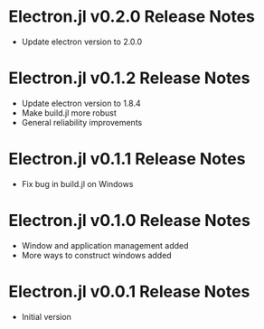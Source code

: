 # Electron.jl v0.2.0 Release Notes
* Update electron version to 2.0.0

# Electron.jl v0.1.2 Release Notes
* Update electron version to 1.8.4
* Make build.jl more robust
* General reliability improvements

# Electron.jl v0.1.1 Release Notes
* Fix bug in build.jl on Windows

# Electron.jl v0.1.0 Release Notes
* Window and application management added
* More ways to construct windows added
# Electron.jl v0.0.1 Release Notes
* Initial version
